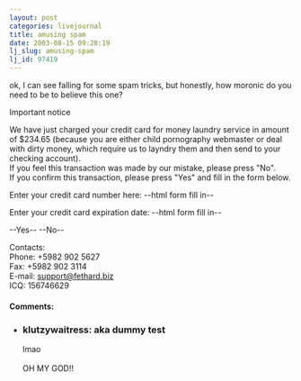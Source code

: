 ```yaml
---
layout: post
categories: livejournal
title: amusing spam
date: 2003-08-15 09:28:19
lj_slug: amusing-spam
lj_id: 97419
---
```

ok, I can see falling for some spam tricks, but honestly, how moronic do you need to be to believe this one?



Important notice  



We have just charged your credit card for money laundry service in amount of $234.65 (because you are either child pornography webmaster or deal with dirty money, which require us to layndry them and then send to your checking account).  
If you feel this transaction was made by our mistake, please press "No".  
If you confirm this transaction, please press "Yes" and fill in the form below.



Enter your credit card number here: --html form fill in--  



Enter your credit card expiration date: --html form fill in--  



\--Yes-- --No--  



Contacts:  
Phone: +5982 902 5627  
Fax: +5982 902 3114  
E-mail: support@fethard.biz  
ICQ: 156746629


<div id="comments"><h4>Comments:</h4><div class="lj-comments"><ul>
<li class=subject><h3>klutzywaitress: aka dummy test</h3>
<a id="comment-131"></a>
<p>lmao<br>
<br>
OH MY GOD!!<br>
<br></p>
</li>
</ul></div></div>
